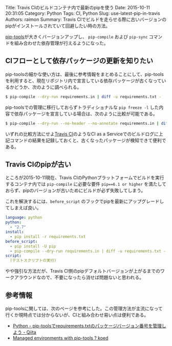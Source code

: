 Title: Travis CIのビルドコンテナ内で最新のpipを使う
Date: 2015-10-11 20:31:05
Category: Python
Tags: CI, Python
Slug: use-latest-pip-in-travis
Authors: raimon
Summary: Travis CIでビルドを走らせる際に古いバージョンのpipがインストールされていて回避したい時の方法。

[pip-tools](https://github.com/nvie/pip-tools)が大きくバージョンアップし、 `pip-compile` および `pip-sync` コマンドを組み合わせた依存管理が行えるようになった。

## CIフローとして依存パッケージの更新を知りたい

pip-toolsの細かな使い方は、最後に参考情報をまとめることにして、pip-toolsを利用すると、現在リポジトリ内で宣言している依存パッケージが古くなっているかどうか、次のように調べられる。

```sh
$ pip-compile --dry-run requirements.in | diff -u requirements.txt -
```

pip-toolsでの管理に移行しておらずトラディショナルな `pip freeze -l` した内容で依存パッケージを宣言している場合は、次のように比較が可能である。

```sh
$ pip-compile --dry-run --no-header --no-annotate requirements.in | diff -u requirements.txt -
```

いずれの比較方法にせよ[Travis CI](http://travis-ci.org/)のようなCI as a Serviceでのビルドログに上記コマンドの結果を記録しておくと、古くなったパッケージが検知できて便利である。

## Travis CIのpipが古い

ところが2015-10-11現在、Travis CIのPythonプラットフォームでビルドを実行するコンテナ内では `pip-compile` に必要な要件 `pip==6.1 or higher` を満たしておらず、pipのバージョンが古いためにビルドが必ず失敗してしまう。

これを解決するには、`before_script` のフックでpipを最新にアップグレードしてしまえば良い。

```yaml
language: python
python:
  - "2.7"
install:
  - pip install -r requirements.txt
before_script:
  - pip install -U pip
  - pip-compile --dry-run requirements.in | diff -u requirements.txt -
script:
  (テストスクリプトの実行)
```

やや強引な方法だが、Travis CI側のpipデフォルトバージョンが上がるまでのワークアラウンドなので、不要になったら消せば問題ないと思われる。

## 参考情報

pip-toolsに関しては、次のページを参考にした。この管理方法が主流になって行くか現時点では分からないが、CIと組み合わせ易い点は便利である。

* [Python - pip-toolsでrequirements.txtのパッケージバージョン番号を管理しよう - Qiita](http://qiita.com/ryu22e/items/ad3f8f3df30886d23661)
* [Managed environments with pip-tools ? koed](https://koed00.github.io/managed-environments-with-piptools/)
